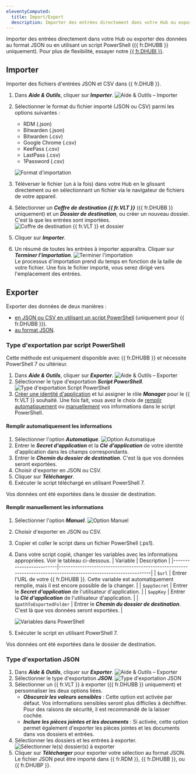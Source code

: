 ```yaml
---
eleventyComputed:
  title: Import/Export
  description: Importer des entrées directement dans votre Hub ou exporter des données au format JSON ou en utilisant un script PowerShell.
---
```

Importer des entrées directement dans votre Hub ou exporter des données au format JSON ou en utilisant un script PowerShell ({{ fr.DHUBB }} uniquement). Pour plus de flexibilité, essayer notre [{{ fr.DHUBI }}](/hub/web-interface/tools/hub-importer/).

## Importer
Importer des fichiers d'entrées JSON et CSV dans {{ fr.DHUB }}.

1. Dans ***Aide & Outils***, cliquer sur ***Importer***.
![Aide & Outils – Importer](https://cdnweb.devolutions.net/docs/HUBB2018_2024_1.png)
1. Sélectionner le format du fichier importé (JSON ou CSV) parmi les options suivantes : 
    * RDM (.json)
    * Bitwarden (.json)
    * Bitwarden (.csv)
    * Google Chrome (.csv)
    * KeePass (.csv)
    * LastPass (.csv)
    * 1Password (.csv)

   ![Format d'importation](https://cdnweb.devolutions.net/docs/HUBB2019_2024_1.png)
1. Téléverser le fichier (un à la fois) dans votre Hub en le glissant directement ou en sélectionnant un fichier via le navigateur de fichiers de votre appareil.
1. Sélectionner un ***Coffre de destination {{ fr.VLT }}*** ({{ fr.DHUBB }} uniquement) et un ***Dossier de destination***, ou créer un nouveau dossier. C'est là que les entrées sont importées.
![Coffre de destination {{ fr.VLT }} et dossier](https://cdnweb.devolutions.net/docs/HUBB2020_2024_1.png)
1. Cliquer sur ***Importer***.
1. Un résumé de toutes les entrées à importer apparaîtra. Cliquer sur ***Terminer l'importation***.
![Terminer l'importation](https://cdnweb.devolutions.net/docs/HUBB2021_2024_1.png)  
Le processus d'importation prend du temps en fonction de la taille de votre fichier. Une fois le fichier importé, vous serez dirigé vers l'emplacement des entrées.

## Exporter
Exporter des données de deux manières :
* [en JSON ou CSV en utilisant un script PowerShell](#type-dexportation-par-script-powershell) (uniquement pour {{ fr.DHUBB }}).
* [au format JSON](#type-dexportation-json).

### Type d'exportation par script PowerShell
Cette méthode est uniquement disponible avec {{ fr.DHUBB }} et nécessite PowerShell 7 ou ultérieur.

1. Dans ***Aide & Outils***, cliquer sur ***Exporter***.
![Aide & Outils – Exporter](https://cdnweb.devolutions.net/docs/HUBB2022_2024_1.png)
1. Sélectionner le type d'exportation ***Script PowerShell***.
![Type d'exportation Script PowerShell](https://cdnweb.devolutions.net/docs/HUBB2025_2024_1.png)
1. [Créer une identité d'application](/hub/web-interface/administration/management/application-users/) et lui assigner le rôle ***Manager*** pour le {{ fr.VLT }} souhaité. Une fois fait, vous avez le choix de [remplir automatiquement](#remplir-automatiquement-les-informations) ou [manuellement](#remplir-manuellement-les-informations) vos informations dans le script PowerShell.

#### Remplir automatiquement les informations
1. Sélectionner l'option ***Automatique***.
![Option Automatique](https://cdnweb.devolutions.net/docs/HUBB2023_2024_1.png)
1. Entrer le ***Secret d'application*** et la ***Clé d'application*** de votre identité d'application dans les champs correspondants.
1. Entrer le ***Chemin du dossier de destination***. C'est là que vos données seront exportées.
1. Choisir d'exporter en JSON ou CSV.
1. Cliquer sur ***Télécharger***.
1. Exécuter le script téléchargé en utilisant PowerShell 7.

Vos données ont été exportées dans le dossier de destination.

#### Remplir manuellement les informations
1. Sélectionner l'option ***Manuel***.
![Option Manuel](https://cdnweb.devolutions.net/docs/HUBB2024_2024_1.png)
1. Choisir d'exporter en JSON ou CSV.
1. Copier et coller le script dans un fichier PowerShell (.ps1).
1. Dans votre script copié, changer les variables avec les informations appropriées. Voir le tableau ci-dessous.
   | Variable                | Description                                                                                                     |
   |-------------------------|-----------------------------------------------------------------------------------------------------------------|
   | `$url`                  | Entrer l'URL de votre {{ fr.DHUBB }}. Cette variable est automatiquement remplie, mais il est encore possible de la changer. |
   | `$appSecret`            | Entrer le ***Secret d'application*** de l'utilisateur d'application.                                           |
   | `$appKey`               | Entrer la ***Clé d'application*** de l'utilisateur d'application.                                               |
   | `$pathToExportedFolder` | Entrer le ***Chemin du dossier de destination***. C'est là que vos données seront exportées.                    |

   ![Variables dans PowerShell](https://cdnweb.devolutions.net/docs/docs_en_kb_KB2082.png)
1. Exécuter le script en utilisant PowerShell 7.

Vos données ont été exportées dans le dossier de destination.

### Type d'exportation JSON
1. Dans ***Aide & Outils***, cliquer sur ***Exporter***.
![Aide & Outils – Exporter](https://cdnweb.devolutions.net/docs/HUBB2022_2024_1.png)
1. Sélectionner le type d'exportation ***JSON***.
![Type d'exportation JSON](https://cdnweb.devolutions.net/docs/HUBB2026_2024_1.png)
1. Sélectionner un {{ fr.VLT }} à exporter ({{ fr.DHUBB }} uniquement) et personnaliser les deux options liées.
    * ***Obscurcir les valeurs sensibles*** : Cette option est activée par défaut. Vos informations sensibles seront plus difficiles à déchiffrer. Pour des raisons de sécurité, il est recommandé de la laisser cochée.
    * ***Inclure les pièces jointes et les documents*** : Si activée, cette option permet également d'exporter les pièces jointes et les documents dans vos dossiers et entrées.
1. Sélectionner les dossiers et les entrées à exporter.  
![Sélectionner le(s) dossier(s) à exporter](https://cdnweb.devolutions.net/docs/HUBB2027_2024_1.png)
1. Cliquer sur ***Télécharger*** pour exporter votre sélection au format JSON. Le fichier JSON peut être importé dans {{ fr.RDM }}, {{ fr.DHUBB }}, ou {{ fr.DHUBP }}.
